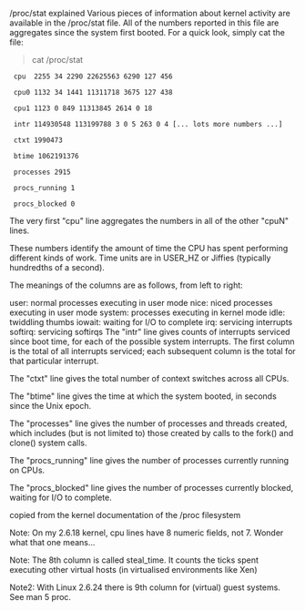 /proc/stat explained
Various pieces of information about kernel activity are available in the
/proc/stat file.
All of the numbers reported in this file are aggregates since the system first booted.
For a quick look, simply cat the file:

 > cat /proc/stat
 
     cpu  2255 34 2290 22625563 6290 127 456
  
     cpu0 1132 34 1441 11311718 3675 127 438
  
     cpu1 1123 0 849 11313845 2614 0 18
  
     intr 114930548 113199788 3 0 5 263 0 4 [... lots more numbers ...]
  
     ctxt 1990473
  
     btime 1062191376
  
     processes 2915
  
     procs_running 1
  
     procs_blocked 0
  
The very first "cpu" line aggregates the numbers in all of the other "cpuN" lines.

These numbers identify the amount of time the CPU has spent performing different kinds of work. Time units are in USER_HZ or Jiffies (typically hundredths of a second).

The meanings of the columns are as follows, from left to right:

user: normal processes executing in user mode
nice: niced processes executing in user mode
system: processes executing in kernel mode
idle: twiddling thumbs
iowait: waiting for I/O to complete
irq: servicing interrupts
softirq: servicing softirqs
The "intr" line gives counts of interrupts serviced since boot time, for each
of the possible system interrupts. The first column is the total of all interrupts serviced; each subsequent column is the total for that particular interrupt.



The "ctxt" line gives the total number of context switches across all CPUs.



The "btime" line gives the time at which the system booted, in seconds since
the Unix epoch.



The "processes" line gives the number of processes and threads created, which includes (but is not limited to) those created by calls to the fork() and clone() system calls.



The "procs_running" line gives the number of processes currently running on CPUs.



The "procs_blocked" line gives the number of processes currently blocked, waiting for I/O to complete.

copied from the kernel documentation of the /proc filesystem

Note: On my 2.6.18 kernel, cpu lines have 8 numeric fields, not 7.
Wonder what that one means...

Note:
The 8th column is called steal_time. It counts the ticks spent
executing other virtual hosts (in virtualised environments like Xen)

Note2:
With Linux 2.6.24 there is 9th column for (virtual) guest systems. See man 5 proc.

